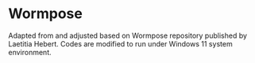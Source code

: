 # Wormpose
Adapted from and adjusted based on Wormpose repository published by Laetitia Hebert.
Codes are modified to run under Windows 11 system environment. 
